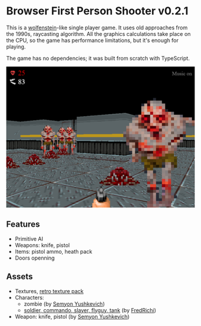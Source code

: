 Browser First Person Shooter v0.2.1
===================================

This is a [wolfenstein](https://en.wikipedia.org/wiki/Wolfenstein)-like single player game. It uses old approaches from the 1990s, raycasting algorithm. All the graphics calculations take place on the CPU, so the game has performance limitations, but it's enough for playing.

The game has no dependencies; it was built from scratch with TypeScript.

![image](./docs/screenshot.png)

## Features

- Primitive AI
- Weapons: knife, pistol
- Items: pistol ammo, heath pack
- Doors openning

## Assets

- Textures, [retro texture pack](https://little-martian.itch.io/retro-texture-pack)
- Characters:
  - zombie (by [Semyon Yushkevich](https://github.com/jussiemion))
  - [soldier, commando, slayer, flyguy, tank](https://fredrichi.itch.io/free-characters-with-animations-for-fps-game) (by [FredRichi](https://fredrichi.itch.io/))
- Weapon: knife, pistol (by [Semyon Yushkevich](https://github.com/jussiemion))
